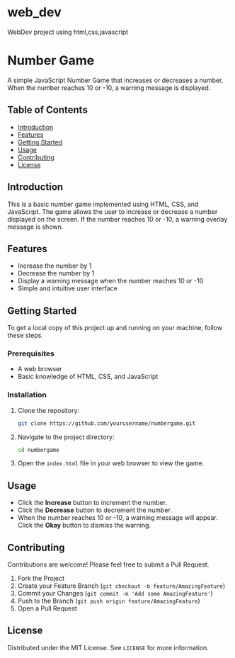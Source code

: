 # web_dev
WebDev project using html,css,javascript
# Number Game

A simple JavaScript Number Game that increases or decreases a number. When the number reaches 10 or -10, a warning message is displayed.

## Table of Contents

- [Introduction](#introduction)
- [Features](#features)
- [Getting Started](#getting-started)
- [Usage](#usage)
- [Contributing](#contributing)
- [License](#license)

## Introduction

This is a basic number game implemented using HTML, CSS, and JavaScript. The game allows the user to increase or decrease a number displayed on the screen. If the number reaches 10 or -10, a warning overlay message is shown.

## Features

- Increase the number by 1
- Decrease the number by 1
- Display a warning message when the number reaches 10 or -10
- Simple and intuitive user interface

## Getting Started

To get a local copy of this project up and running on your machine, follow these steps.

### Prerequisites

- A web browser
- Basic knowledge of HTML, CSS, and JavaScript

### Installation

1. Clone the repository:

    ```bash
    git clone https://github.com/yourusername/numbergame.git
    ```

2. Navigate to the project directory:

    ```bash
    cd numbergame
    ```

3. Open the `index.html` file in your web browser to view the game.

## Usage

- Click the **Increase** button to increment the number.
- Click the **Decrease** button to decrement the number.
- When the number reaches 10 or -10, a warning message will appear. Click the **Okay** button to dismiss the warning.

## Contributing

Contributions are welcome! Please feel free to submit a Pull Request.

1. Fork the Project
2. Create your Feature Branch (`git checkout -b feature/AmazingFeature`)
3. Commit your Changes (`git commit -m 'Add some AmazingFeature'`)
4. Push to the Branch (`git push origin feature/AmazingFeature`)
5. Open a Pull Request

## License

Distributed under the MIT License. See `LICENSE` for more information.

